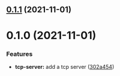 ## [0.1.1](https://github.com/ruddenchaux/simple-tcp-server/compare/0.1.0...0.1.1) (2021-11-01)

# 0.1.0 (2021-11-01)


### Features

* **tcp-server:** add a tcp server ([302a454](https://github.com/ruddenchaux/simple-tcp-server/commit/302a4540b752d3bc245a669908b3dd35f2e33b7a))

